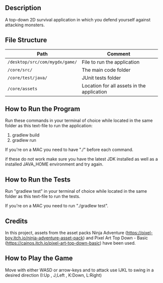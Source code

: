 ## Description
A top-down 2D survival application in which you defend yourself against attacking monsters.

## File Structure
Path                                    | Comment
--------------------------------------- | -------------
`/desktop/src/com/mygdx/game/`          | File to run the application
`/core/src/`                            | The main code folder 
`/core/test/java/`                      | JUnit tests folder
`/core/assets`                          | Location for all assets in the application

## How to Run the Program
Run these commands in your terminal of choice while located in the same folder as this text-file to run the application:
1. gradlew build
2. gradlew run

If you're on a MAC you need to have "./" before each command.

if these do not work make sure you have the latest JDK installed as well as a installed 
JAVA_HOME environment and try again.

## How to Run the Tests
Run "gradlew test" in your terminal of choice while located in the same folder as this text-file to run the tests.

If you're on a MAC you need to run "./gradlew test".

## Credits
In this project, assets from the asset packs Ninja Adventure (https://pixel-boy.itch.io/ninja-adventure-asset-pack) and Pixel Art Top Down - Basic (https://cainos.itch.io/pixel-art-top-down-basic) have been used.

## How to Play the Game
Move with either WASD or arrow-keys and to attack use IJKL to swing in a desired direction (I:Up , J;Left , K:Down, L:Right)
